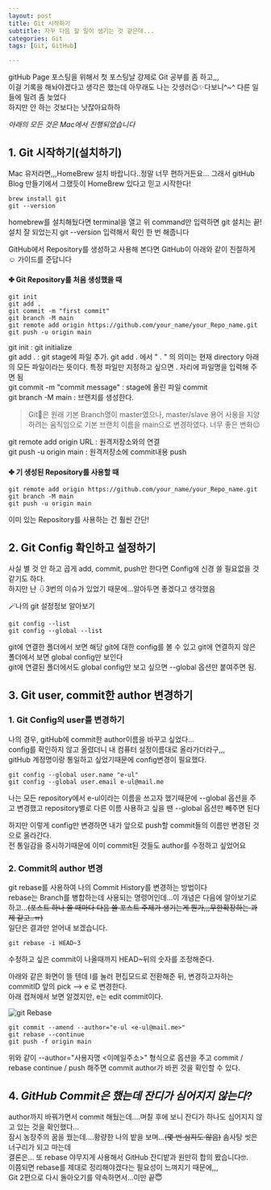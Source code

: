 ```yaml
---
layout: post
title: Git 시작하기
subtitle: 자꾸 다음 할 일이 생기는 것 같은데...
categories: Git
tags: [Git, GitHub]

---
```



gitHub Page 포스팅을 위해서 첫 포스팅날 강제로 Git 공부를 좀 하고,,,  
이걸 기록을 해놔야겠다고 생각은 했는데 아무래도 나는 갓생러😉✨다보니^~^ 다른 일들에 밀려 좀 늦었다  
하지만 안 하는 것보다는 낫잖아요하하

_아래의 모든 것은 Mac에서 진행되었습니다_

## 1. Git 시작하기(설치하기)
Mac 유저라면,,,HomeBrew 설치 바랍니다..정말 너무 편하거든요... 그래서 gitHub Blog 만들기에서 그랬듯이 HomeBrew 있다고 믿고 시작한다!

```
brew install git
git --version
```
homebrew를 설치해뒀다면 terminal을 열고 위 command만 입력하면 git 설치는 끝!
설치 잘 되었는지 git --version 입력해서 확인 한 번 해줍니다

GitHub에서 Repository를 생성하고 사용해 본다면 GitHub이 아래와 같이 친절하게☺️ 가이드를 준답니다
    
#### ✤ Git Repository를 처음 생성했을 때
```
git init
git add .
git commit -m "first commit"
git branch -M main
git remote add origin https://github.com/your_name/your_Repo_name.git
git push -u origin main
```

git init : git initialize  
git add . : git stage에 파일 추가. git add . 에서 " . " 의 의미는 현재 directory 아래의 모든 파일이라는 뜻이다. 특정 파일만 지정하고 싶으면 . 자리에 파일명을 입력해 주면 됨  
git commit -m "commit message" : stage에 올린 파일 commit  
git branch -M main : 브랜치를 생성한다.  
    
> Git은 원래 기본 Branch명이 master였으나, master/slave 용어 사용을 지양하려는 움직임으로 기본 브랜치 이름을 main으로 변경하였다. 너무 좋은 변화😌    
    
git remote add origin URL : 원격저장소와의 연결  
git push -u origin main : 원격저장소에 commit내용 push
    
#### ✤ 기 생성된 Repository를 사용할 때
```
git remote add origin https://github.com/your_name/your_Repo_name.git
git branch -M main
git push -u origin main
```
이미 있는 Repository를 사용하는 건 훨씬 간단!
    
## 2. Git Config 확인하고 설정하기  
사실 별 것 안 하고 곱게 add, commit, push만 한다면 Config에 신경 쓸 필요없을 것 같기도 하다.  
하지만 난 ⇩3번의 이슈가 있었기 때문에...알아두면 좋겠다고 생각했음

🪄나의 git 설정정보 알아보기
```
git config --list
git config --global --list
```
git에 연결한 폴더에서 보면 해당 git에 대한 config를 볼 수 있고 git에 연결하지 않은 폴더에서 보면 global config만 보인다  
git에 연결된 폴더에서도 global config만 보고  싶으면 --global 옵션만 붙여주면 됨.

## 3. Git user, commit한 author 변경하기
### 1. Git Config의 user를 변경하기
나의 경우, gitHub에 commit한 author이름을 바꾸고 싶었다...  
config를 확인하지 않고 올렸더니 내 컴퓨터 설정이름대로 올라가더라구,,,  
gitHub 계정명이랑 통일하고 싶었기때문에 config변경이 필요했다.
    
```
git config --global user.name "e-ul"
git config --global user.email e-ul@mail.me
```
    
나는 모든 repository에서 e-ul이라는 이름을 쓰고자 했기때문에 --global 옵션을 주고 변경했고   repository별로 다른 이름 사용하고 싶을 땐 --global 옵션만 빼주면 된다
    
하지만 이렇게 config만 변경하면 내가 앞으로 push할 commit들의 이름만 변경된 것으로 올라간다.  
전 통일감을 중시하기때문에 이미 commit된 것들도 author를 수정하고 싶었어요

### 2. Commit의 author 변경  
git rebase를 사용하여 나의 Commit History를 변경하는 방법이다  
rebase는 Branch를 병합하는데 사용되는 명령어인데...이 개념은 다음에 알아보기로 하고...~~(포스트 하나 쓸 때마다 다음 쓸 포스트 주제가 생기는게 뭔가,,,무한확장하는 과제 같고..ㅠ)~~  
일단은 결과만 얻어내 보겠습니다.

```
git rebase -i HEAD~3
```
수정하고 싶은 commit이 나올때까지 HEAD~뒤의 숫자를 조정해준다.
       
아래와 같은 화면이 뜰 텐데 I를 눌러 편집모드로 전환해준 뒤, 변경하고자하는 commitID 앞의 pick --> e 로 변경한다.  
아래 캡쳐에서 보면 알겠지만, e는 edit commit이다.
       
![git Rebase](https://user-images.githubusercontent.com/98747932/155332482-8ef33b45-8027-4ff3-ae65-1c424c10669e.png)

```
git commit --amend --author="e-ul <e-ul@mail.me>"
git rebase --continue
git push -f origin main
```
위와 같이 --author="사용자명 <이메일주소>" 형식으로 옵션을 주고 commit / rebase continue / push 해주면 commit author가 바뀐 것을 확인할 수 있다.
    
## 4. _GitHub Commit은 했는데 잔디가 심어지지 않는다?_  
   author까지 바꿔가면서 commit 해뒀는데....며칠 후에 보니 잔디가 하나도 심어지지 않고 있는 것을 확인했다...  
   잠시 농장주의 꿈을 꿨는데....황량한 나의 밭을 보며...~~(몇 번 심지도 않음)~~ 솜사탕 씻은 너구리가 되고 마는데  
   결론은... 또 rebase 야무지게 사용해서 GitHub 잔디밭과 원만히 합의 봤습니다🤓.  
   이쯤되면 rebase를 제대로 정리해야겠다는 필요성이 느껴지기 때문에,,,  
   Git 2편으로 다시 돌아오기를 약속하면서...이만 끝😇